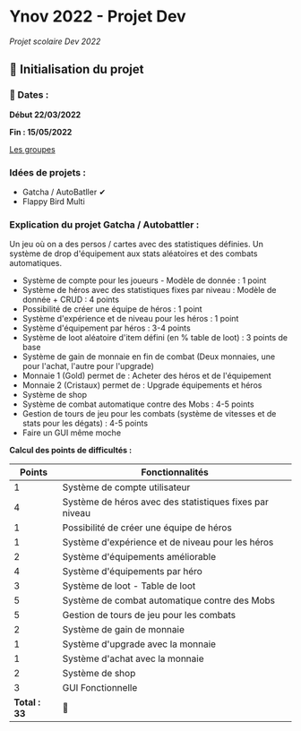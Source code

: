 # Ynov 2022 - Projet Dev

_Projet scolaire Dev 2022_

## 🚀 Initialisation du projet

### 📅 Dates :

**Début 22/03/2022**

**Fin : 15/05/2022**

[Les groupes](https://auvencecom-my.sharepoint.com/:x:/g/personal/calvin_seaphanh_ynov_com/EUxJSOmsdAxIrsbqKYzvEjsBMn_ozul2SBlZ9ViMvaduCg?e=mo5wek)

### Idées de projets :

- Gatcha / AutoBatller ✔
- Flappy Bird Multi

### Explication du projet Gatcha / Autobattler :

Un jeu où on a des persos / cartes avec des statistiques définies. Un système de drop d'équipement aux stats aléatoires et des combats automatiques.

- Système de compte pour les joueurs - Modèle de donnée : 1 point
- Système de héros avec des statistiques fixes par niveau : Modèle de donnée + CRUD : 4 points
- Possibilité de créer une équipe de héros : 1 point
- Système d'expérience et de niveau pour les héros : 1 point
- Système d'équipement par héros : 3-4 points
- Système de loot aléatoire d'item défini (en % table de loot) : 3 points de base
- Système de gain de monnaie en fin de combat (Deux monnaies, une pour l'achat, l'autre pour l'upgrade)
- Monnaie 1 (Gold) permet de : Acheter des héros et de l'équipement
- Monnaie 2 (Cristaux) permet de : Upgrade équipements et héros
- Système de shop
- Système de combat automatique contre des Mobs : 4-5 points
- Gestion de tours de jeu pour les combats (système de vitesses et de stats pour les dégats) : 4-5 points
- Faire un GUI même moche

**Calcul des points de difficultés :**

| Points         | Fonctionnalités                                         |
| -------------- | ------------------------------------------------------- |
| 1              | Système de compte utilisateur                           |
| 4              | Système de héros avec des statistiques fixes par niveau |
| 1              | Possibilité de créer une équipe de héros                |
| 1              | Système d'expérience et de niveau pour les héros        |
| 2              | Système d'équipements améliorable                       |
| 4              | Système d'équipements par héro                          |
| 3              | Système de loot - Table de loot                         |
| 5              | Système de combat automatique contre des Mobs           |
| 5              | Gestion de tours de jeu pour les combats                |
| 2              | Système de gain de monnaie                              |
| 1              | Système d'upgrade avec la monnaie                       |
| 1              | Système d'achat avec la monnaie                         |
| 2              | Système de shop                                         |
| 3              | GUI Fonctionnelle                                       | 
| **Total : 33** | 🎉                                                      |
